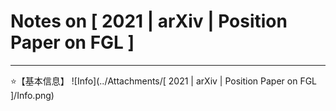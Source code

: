 # Notes on [ 2021 | arXiv | Position Paper on FGL \]

---

⭐【基本信息】
![Info](../Attachments/[ 2021 | arXiv | Position Paper on FGL ]/Info.png)
